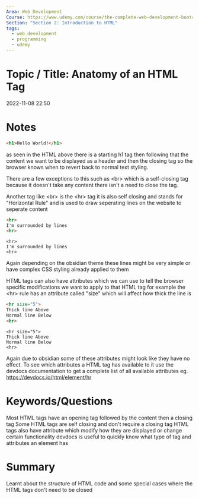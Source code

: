 ```yaml
---
Area: Web Development
Course: https://www.udemy.com/course/the-complete-web-development-bootcamp/
Section: "Section 2: Introduction to HTML"
tags:
  - web_development
  - programming
  - udemy
---
```

# Topic / Title: Anatomy of an HTML Tag

2022-11-08
22:50

# Notes

```html
<h1>Hello World!</h1>
```
as seen in the HTML above there is a starting h1 tag then following that the content we want to be displayed as a header and then the closing tag so the browser knows when to revert back to normal text styling.

There are a few exceptions to this such as \<br> which is a self-closing tag because it doesn't take any content there isn't a need to close the tag.

Another tag like \<br> is the \<hr> tag it is also self closing and stands for "Horizontal Rule" and is used to draw seperating lines on the website to seperate content

```html
<hr>
I'm surrounded by lines
<hr>
```

```ad-success
<hr>
I'm surrounded by lines
<hr>
```

Again depending on the obsidian theme these lines might be very simple or have complex CSS styling already applied to them

HTML tags can also have attributes which we can use to tell the browser specific modifications we want to apply to that HTML tag for example the \<hr> rule has an attribute called "size" which will affect how thick the line is
```html
<hr size="5">
Thick line Above
Normal line Below
<hr>
```

```ad-success
<hr size="5">
Thick line Above
Normal line Below
<hr>
```

Again due to obsidian some of these attributes might look like they have no effect. To see which attributes a HTML tag has available to it use the devdocs documentation to get a complete list of all available attributes eg. https://devdocs.io/html/element/hr

# Keywords/Questions

Most HTML tags have an opening tag followed by the content then a closing tag
Some HTML tags are self closing and don't require a closing tag
HTML tags also have attribute which modify how they are displayed or change certain functionality
devdocs is useful to quickly know what type of tag and attributes an element has
# Summary
Learnt about the structure of HTML code and some special cases where the HTML tags don't need to be closed